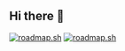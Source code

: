 ## Hi there 👋

<a href="https://roadmap.sh"><img src="https://roadmap.sh/card/tall/67ee8440d3017ef47d201a64?variant=dark&roadmaps=full-stack" alt="roadmap.sh"/></a>
[![roadmap.sh](https://roadmap.sh/card/tall/67ee8440d3017ef47d201a64?variant=dark&roadmaps=full-stack)](https://roadmap.sh)
<!--
**pedropalmarella/pedropalmarella** is a ✨ _special_ ✨ repository because its `README.md` (this file) appears on your GitHub profile.

Here are some ideas to get you started:

- 🔭 I’m currently working on ...
- 🌱 I’m currently learning ...
- 👯 I’m looking to collaborate on ...
- 🤔 I’m looking for help with ...
- 💬 Ask me about ...
- 📫 How to reach me: ...
- 😄 Pronouns: ...
- ⚡ Fun fact: ...
-->
